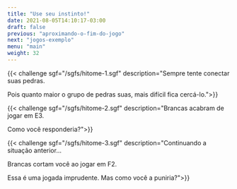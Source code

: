 ```yaml
---
title: "Use seu instinto!"
date: 2021-08-05T14:10:17-03:00
draft: false
previous: "aproximando-o-fim-do-jogo"
next: "jogos-exemplo"
menu: "main"
weight: 32
---
```


{{< challenge sgf="/sgfs/hitome-1.sgf" description="Sempre tente conectar suas pedras.</p><p>Pois quanto maior o grupo de pedras suas, mais difícil fica cercá-lo.">}} 


{{< challenge sgf="/sgfs/hitome-2.sgf" description="Brancas acabram de jogar em E3.</p><p>Como você responderia?">}} 


{{< challenge sgf="/sgfs/hitome-3.sgf" description="Continuando a situação anterior...</p><p>Brancas cortam você ao jogar em F2.</p><p>Essa é uma jogada imprudente. Mas como você a puniria?">}} 
